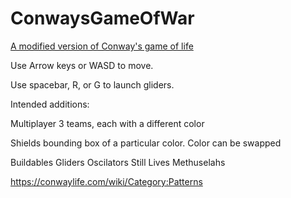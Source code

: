 # ConwaysGameOfWar
[A modified version of Conway's game of life](ConwaysGameOfWar/ConwaysGameOfWar.html)

Use Arrow keys or WASD to move.

Use spacebar, R, or G to launch gliders.

Intended additions:

Multiplayer
    3 teams, each with a different color

Shields
    bounding box of a particular color.
    Color can be swapped

Buildables
    Gliders
    Oscilators
    Still Lives
    Methuselahs

https://conwaylife.com/wiki/Category:Patterns

